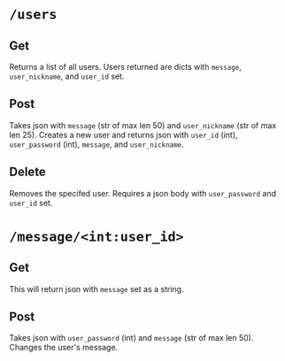 # `/users`

## Get

Returns a list of all users. Users returned are dicts with `message`, `user_nickname`, and `user_id` set.

## Post

Takes json with `message` (str of max len 50) and `user_nickname` (str of max len 25). Creates a new user and returns json with `user_id` (int), `user_password` (int), `message`, and `user_nickname`.

## Delete

Removes the specifed user. Requires a json body with `user_password` and `user_id` set. 

# `/message/<int:user_id>`

## Get

This will return json with `message` set as a string.

## Post

Takes json with `user_password` (int) and `message` (str of max len 50). Changes the user's message. 
